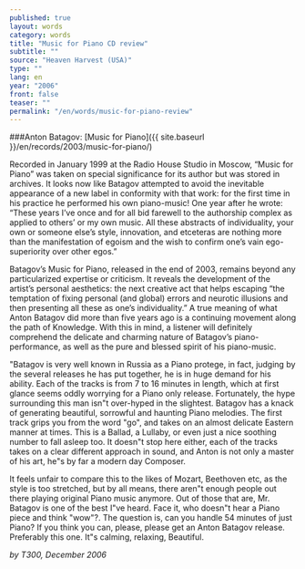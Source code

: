 ```yaml
---
published: true
layout: words
category: words
title: "Music for Piano CD review"
subtitle: ""
source: "Heaven Harvest (USA)"
type: ""
lang: en
year: "2006"
front: false
teaser: ""
permalink: "/en/words/music-for-piano-review"
---
```


###Anton Batagov: [Music for Piano]({{ site.baseurl }}/en/records/2003/music-for-piano/)

Recorded in January 1999 at the Radio House Studio in Moscow, “Music for Piano” was taken on special significance for its author but was stored in archives. It looks now like Batagov attempted to avoid the inevitable appearance of a new label in conformity with that work: for the first time in his practice he performed his own piano-music! One year after he wrote: “These years I’ve once and for all bid farewell to the authorship complex as applied to others’ or my own music. All these abstracts of individuality, your own or someone else’s style, innovation, and etceteras are nothing more than the manifestation of egoism and the wish to confirm one’s vain ego-superiority over other egos.”

Batagov’s Music for Piano, released in the end of 2003, remains beyond any particularized expertise or criticism. It reveals the development of the artist’s personal aesthetics: the next creative act that helps escaping “the temptation of fixing personal (and global) errors and neurotic illusions and then presenting all these as one’s individuality.” A true meaning of what Anton Batagov did more than five years ago is a continuing movement along the path of Knowledge. With this in mind, a listener will definitely comprehend the delicate and charming nature of Batagov’s piano-performance, as well as the pure and blessed spirit of his piano-music.

"Batagov is very well known in Russia as a Piano protege, in fact, judging by the several releases he has put together, he is in huge demand for his ability. Each of the tracks is from 7 to 16 minutes in length, which at first glance seems oddly worrying for a Piano only release. Fortunately, the hype surrounding this man isn"t over-hyped in the slightest. Batagov has a knack of generating beautiful, sorrowful and haunting Piano melodies. The first track grips you from the word "go", and takes on an almost delicate Eastern manner at times. This is a Ballad, a Lullaby, or even just a nice soothing number to fall asleep too. It doesn"t stop here either, each of the tracks takes on a clear different approach in sound, and Anton is not only a master of his art, he"s by far a modern day Composer.

It feels unfair to compare this to the likes of Mozart, Beethoven etc, as the style is too stretched, but by all means, there aren"t enough people out there playing original Piano music anymore. Out of those that are, Mr. Batagov is one of the best I"ve heard. Face it, who doesn"t hear a Piano piece and think "wow"?. The question is, can you handle 54 minutes of just Piano? If you think you can, please, please get an Anton Batagov release. Preferably this one. It"s calming, relaxing, Beautiful.

_by T300, December 2006_